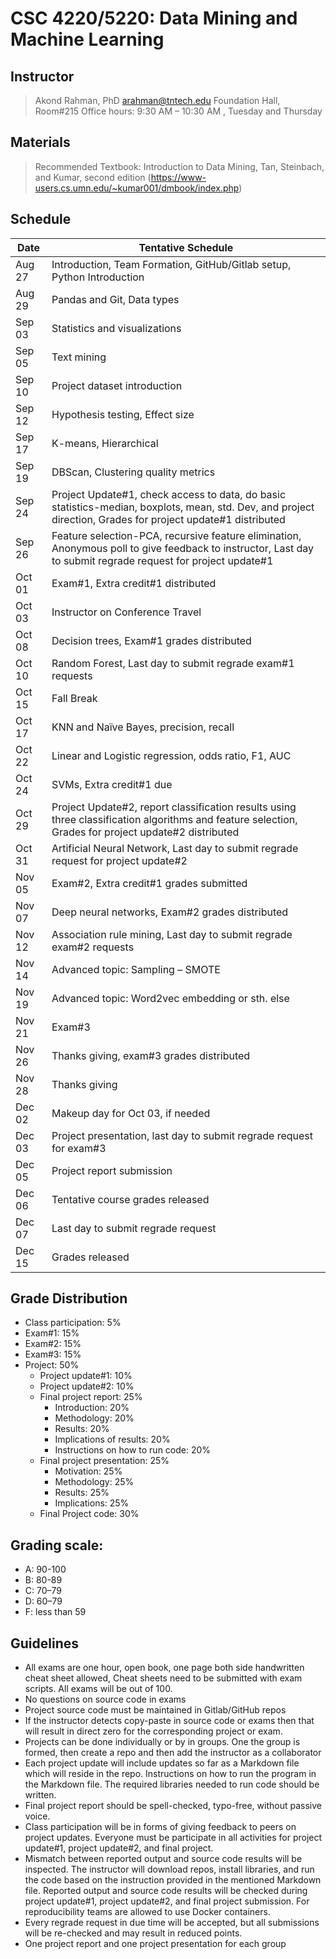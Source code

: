 # CSC 4220/5220: Data Mining and Machine Learning 

## Instructor 

> Akond Rahman, PhD 
> arahman@tntech.edu 
> Foundation Hall, Room#215
> Office hours: 9:30 AM – 10:30 AM , Tuesday and Thursday 


## Materials 

> Recommended Textbook:  Introduction to Data Mining, Tan, Steinbach, and Kumar, second edition (https://www-users.cs.umn.edu/~kumar001/dmbook/index.php)

## Schedule 



| Date    | Tentative Schedule                                                                                                                                              |
|---------|-----------------------------------------------------------------------------------------------------------------------------------------------------------------|
| Aug 27  | Introduction, Team Formation, GitHub/Gitlab setup, Python Introduction                                                                                          |
| Aug 29  | Pandas and Git, Data types                                                                                                                                      |
| Sep 03  | Statistics and visualizations                                                                                                                                   |
| Sep 05  | Text mining                                                                                                                                                     |
| Sep 10  | Project dataset introduction                                                                                                                                    |
| Sep 12  | Hypothesis testing, Effect size                                                                                                                               |
| Sep 17  | K-means, Hierarchical                                                                                                                                           |
| Sep 19  | DBScan, Clustering quality metrics                                                                                                                              |
| Sep 24  | Project Update#1, check access to data, do basic statistics-median, boxplots, mean, std. Dev, and project direction, Grades for project update#1 distributed    |
| Sep 26  | Feature selection-PCA, recursive feature elimination, Anonymous poll to give feedback to instructor, Last day to submit regrade request for project update#1    |
| Oct 01  | Exam#1, Extra credit#1 distributed                                                                                                                              |
| Oct 03  | Instructor on Conference Travel                                                                                                                                 |
| Oct 08  | Decision trees, Exam#1 grades distributed                                                                                                                       |
| Oct 10  | Random Forest, Last day to submit regrade exam#1 requests                                                                                                       |
| Oct 15  | Fall Break                                                                                                                                                      |
| Oct 17  | KNN and Naïve Bayes, precision, recall                                                                                                                          |
| Oct 22  | Linear and Logistic regression, odds ratio, F1, AUC                                                                                                             |
| Oct 24  | SVMs, Extra credit#1 due                                                                                                                                        |
| Oct 29  | Project Update#2, report classification results using three classification algorithms and feature selection, Grades for project update#2 distributed            |                                             
| Oct 31  | Artificial Neural Network, Last day to submit regrade request for project update#2                                                                              |                 
| Nov 05  | Exam#2, Extra credit#1 grades submitted                                                                                                                         |
| Nov 07  | Deep neural networks, Exam#2 grades distributed                                                                                                                 |
| Nov 12  | Association rule mining, Last day to submit regrade exam#2 requests                                                                                             |
| Nov 14  | Advanced topic: Sampling – SMOTE                                                                                                                                |
| Nov 19  | Advanced topic: Word2vec embedding or sth. else                                                                                                                 |
| Nov 21  | Exam#3                                                                                                                                                          |
| Nov 26  | Thanks giving, exam#3 grades distributed                                                                                                                        |
| Nov 28  | Thanks giving                                                                                                                                                   |
| Dec 02  | Makeup day for Oct 03, if needed                                                                                                                                |
| Dec 03  | Project presentation, last day to submit regrade request for exam#3                                                                                             |
| Dec 05  | Project report submission                                                                                                                                       |
| Dec 06  | Tentative course grades released                                                                                                                                |
| Dec 07  | Last day to submit regrade request                                                                                                                              |
| Dec 15  | Grades released                                                                                                                                                 |

 
## Grade Distribution 

- Class participation: 5%
- Exam#1: 15%
- Exam#2: 15%
- Exam#3: 15%
- Project: 50%
  - Project update#1: 10%
  - Project update#2: 10%
  - Final project report: 25% 
    - Introduction: 20% 
    - Methodology: 20%
    - Results: 20% 
    - Implications of results: 20%
    - Instructions on how to run code: 20% 
  - Final project presentation: 25%
    - Motivation: 25% 
    - Methodology: 25%
    - Results: 25% 
    - Implications: 25% 
  - Final Project code: 30%


## Grading scale: 
  - A: 90-100 
  - B: 80-89 
  - C: 70–79 
  - D: 60–79 
  - F: less than 59

## Guidelines
- All exams are one hour, open book, one page both side handwritten cheat sheet allowed, Cheat sheets need to be submitted with exam scripts. All exams will be out of 100.  
- No questions on source code in exams 
- Project source code must be maintained in Gitlab/GitHub repos 
- If the instructor detects copy-paste in source code or exams then that will result in direct zero for the corresponding project or exam.  
- Projects can be done individually or by in groups. One the group is formed, then create a repo and then add the instructor as a collaborator 
- Each project update will include updates so far as a Markdown file which will reside in the repo. Instructions on how to run the program in the Markdown file. The required libraries needed to run code should be written.  
- Final project report should be spell-checked, typo-free, without passive voice. 
- Class participation will be in forms of giving feedback to peers on project updates. Everyone must be participate in all activities for project update#1, project update#2, and final project. 
- Mismatch between reported output and source code results will be inspected. The instructor will download repos, install libraries, and run the code based on the instruction provided in the mentioned Markdown file. Reported output and source code results will be checked during project update#1, project update#2, and final project submission. For reproducibility teams are allowed to use Docker containers.   
- Every regrade request in due time will be accepted, but all submissions will be re-checked and may result in reduced points. 
- One project report and one project presentation for each group  
